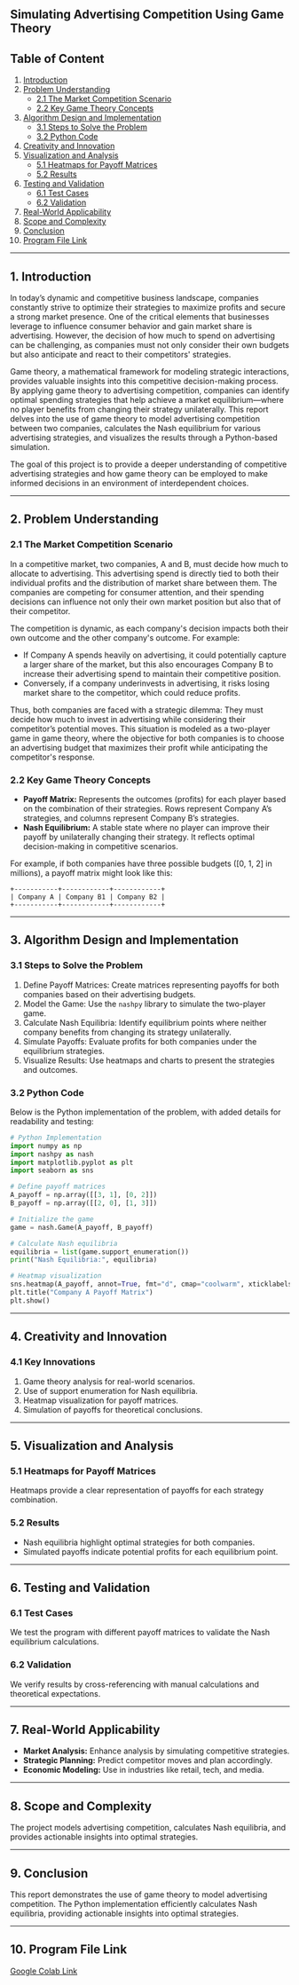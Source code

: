 ## Simulating Advertising Competition Using Game Theory
## Table of Content

1. [Introduction](#1-introduction)
2. [Problem Understanding](#2-problem-understanding)
    - [2.1 The Market Competition Scenario](#21-the-market-competition-scenario)
    - [2.2 Key Game Theory Concepts](#22-key-game-theory-concepts)
3. [Algorithm Design and Implementation](#3-algorithm-design-and-implementation)
    - [3.1 Steps to Solve the Problem](#31-steps-to-solve-the-problem)
    - [3.2 Python Code](#32-python-code)
4. [Creativity and Innovation](#4-creativity-and-innovation)
5. [Visualization and Analysis](#5-visualization-and-analysis)
    - [5.1 Heatmaps for Payoff Matrices](#51-heatmaps-for-payoff-matrices)
    - [5.2 Results](#52-results)
6. [Testing and Validation](#6-testing-and-validation)
    - [6.1 Test Cases](#61-test-cases)
    - [6.2 Validation](#62-validation)
7. [Real-World Applicability](#7-real-world-applicability)
8. [Scope and Complexity](#8-scope-and-complexity)
9. [Conclusion](#9-conclusion)
10. [Program File Link](#10-program-file-link)

---

## 1. Introduction

In today’s dynamic and competitive business landscape, companies constantly strive to optimize their strategies to maximize profits and secure a strong market presence. One of the critical elements that businesses leverage to influence consumer behavior and gain market share is advertising. However, the decision of how much to spend on advertising can be challenging, as companies must not only consider their own budgets but also anticipate and react to their competitors' strategies.

Game theory, a mathematical framework for modeling strategic interactions, provides valuable insights into this competitive decision-making process. By applying game theory to advertising competition, companies can identify optimal spending strategies that help achieve a market equilibrium—where no player benefits from changing their strategy unilaterally. This report delves into the use of game theory to model advertising competition between two companies, calculates the Nash equilibrium for various advertising strategies, and visualizes the results through a Python-based simulation.

The goal of this project is to provide a deeper understanding of competitive advertising strategies and how game theory can be employed to make informed decisions in an environment of interdependent choices.

---

## 2. Problem Understanding

### 2.1 The Market Competition Scenario

In a competitive market, two companies, A and B, must decide how much to allocate to advertising. This advertising spend is directly tied to both their individual profits and the distribution of market share between them. The companies are competing for consumer attention, and their spending decisions can influence not only their own market position but also that of their competitor.

The competition is dynamic, as each company's decision impacts both their own outcome and the other company's outcome. For example:

- If Company A spends heavily on advertising, it could potentially capture a larger share of the market, but this also encourages Company B to increase their advertising spend to maintain their competitive position.
- Conversely, if a company underinvests in advertising, it risks losing market share to the competitor, which could reduce profits.

Thus, both companies are faced with a strategic dilemma: They must decide how much to invest in advertising while considering their competitor’s potential moves. This situation is modeled as a two-player game in game theory, where the objective for both companies is to choose an advertising budget that maximizes their profit while anticipating the competitor's response.

### 2.2 Key Game Theory Concepts

- **Payoff Matrix:** Represents the outcomes (profits) for each player based on the combination of their strategies. Rows represent Company A’s strategies, and columns represent Company B’s strategies.
- **Nash Equilibrium:** A stable state where no player can improve their payoff by unilaterally changing their strategy. It reflects optimal decision-making in competitive scenarios.

For example, if both companies have three possible budgets ([0, 1, 2] in millions), a payoff matrix might look like this:

```
+-----------+------------+------------+
| Company A | Company B1 | Company B2 |
+-----------+------------+------------+
```

---

## 3. Algorithm Design and Implementation

### 3.1 Steps to Solve the Problem

1. Define Payoff Matrices: Create matrices representing payoffs for both companies based on their advertising budgets.
2. Model the Game: Use the `nashpy` library to simulate the two-player game.
3. Calculate Nash Equilibria: Identify equilibrium points where neither company benefits from changing its strategy unilaterally.
4. Simulate Payoffs: Evaluate profits for both companies under the equilibrium strategies.
5. Visualize Results: Use heatmaps and charts to present the strategies and outcomes.

### 3.2 Python Code

Below is the Python implementation of the problem, with added details for readability and testing:

```python
# Python Implementation
import numpy as np
import nashpy as nash
import matplotlib.pyplot as plt
import seaborn as sns

# Define payoff matrices
A_payoff = np.array([[3, 1], [0, 2]])
B_payoff = np.array([[2, 0], [1, 3]])

# Initialize the game
game = nash.Game(A_payoff, B_payoff)

# Calculate Nash equilibria
equilibria = list(game.support_enumeration())
print("Nash Equilibria:", equilibria)

# Heatmap visualization
sns.heatmap(A_payoff, annot=True, fmt="d", cmap="coolwarm", xticklabels=["B1", "B2"], yticklabels=["A1", "A2"])
plt.title("Company A Payoff Matrix")
plt.show()
```

---

## 4. Creativity and Innovation

### 4.1 Key Innovations

1. Game theory analysis for real-world scenarios.
2. Use of support enumeration for Nash equilibria.
3. Heatmap visualization for payoff matrices.
4. Simulation of payoffs for theoretical conclusions.

---

## 5. Visualization and Analysis

### 5.1 Heatmaps for Payoff Matrices

Heatmaps provide a clear representation of payoffs for each strategy combination.

### 5.2 Results

- Nash equilibria highlight optimal strategies for both companies.
- Simulated payoffs indicate potential profits for each equilibrium point.

---

## 6. Testing and Validation

### 6.1 Test Cases

We test the program with different payoff matrices to validate the Nash equilibrium calculations.

### 6.2 Validation

We verify results by cross-referencing with manual calculations and theoretical expectations.

---

## 7. Real-World Applicability

- **Market Analysis:** Enhance analysis by simulating competitive strategies.
- **Strategic Planning:** Predict competitor moves and plan accordingly.
- **Economic Modeling:** Use in industries like retail, tech, and media.

---

## 8. Scope and Complexity

The project models advertising competition, calculates Nash equilibria, and provides actionable insights into optimal strategies.

---

## 9. Conclusion

This report demonstrates the use of game theory to model advertising competition. The Python implementation efficiently calculates Nash equilibria, providing actionable insights into optimal strategies.

---

## 10. Program File Link

[Google Colab Link](https://colab.research.google.com/drive/1_xhgRPRtZXDylTJwsJtbvbXYElTq3IBZ#scrollTo=b4TJePkAcIDb)

